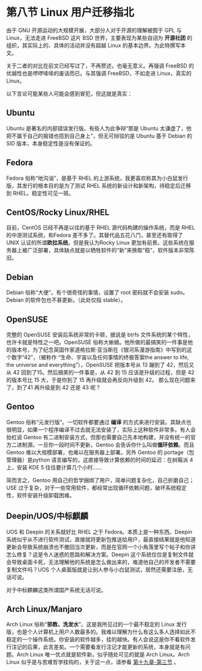# 第八节 Linux 用户迁移指北

由于 GNU 开源运动的大规模开展，大部分人对于开源的理解被囿于 GPL 与 Linux，无法走进 FreeBSD 这片 BSD 世界，主要表现为某些自诩为 **开源社团** 的组织，其实际上的、具体的活动并没有超越 Linux 的基本边界。为此特撰写本文。

关于二者的对比在前文已经写过了，不再赘述，也毫无意义。再强调 FreeBSD 的优越性也是啰啰嗦嗦的废话而已。与其强调 FreeBSD，不如走进 Linux，真实的 Linux。

以下言论可能某些人可能会感到冒犯，但这就是真实：

## Ubuntu

Ubuntu 是著名的内部错误发行版。有些人为此争辩“那是 Ubuntu 太谦虚了，他把不属于自己的报错也揽到自己身上”，但无可辩驳的是 Ubuntu 基于 Debian 的 SID 版本，本身稳定性是没有保证的。

## Fedora

Fedora 俗称“地沟油”，是基于 RHEL 的上游系统，我更喜欢称其为小白鼠发行版，其发行的根本目的是为了测试 RHEL 系统的新设计和新架构，待稳定后迁移到 RHEL。稳定性可见一斑。

## CentOS/Rocky Linux/RHEL

目前，CentOS 已经不再是以往的基于 RHEL 源代码构建的操作系统，而是 RHEL 的中游测试系统，和Fedora 差不多了。其替代品五花八门，甚至还有取得了 UNIX 认证的所谓**欧拉系统**。但是我认为Rocky Linux 更加有前景。这些系统在服务器上被广泛部署，具体缺点就是以牺牲软件的“新”来换取“稳”，软件版本非常陈旧。

## Debian

Debian 俗称“大便”。有个很奇怪的事情，设置了 root 密码就不会安装 sudo。Debian 的软件包也不甚更新。（此处仅指 stable）。

## OpenSUSE

完整的 OpenSUSE 安装后系统非常的卡顿，据说是 btrfs 文件系统的某个特性，也许卡就是特性之一吧。OpenSUSE 俗称大蜥蜴。他所做的最搞笑的一件事是他的版本号，为了纪念英国作家道格拉斯·亚当斯在《银河系漫游指南》中写到的这个数字“42”，（被称作 “生命、宇宙以及任何事情的终极答案the answer to life, the universe and everything”），OpenSUSE 把版本号从 13 蹦到了 42，然后又从 42 回到了15。然后搞笑的一件事是，从 42 到 15 应该是升级的过程，但是 42 的版本号比 15 大，于是你到了 15 再升级就会再反向升级到 42。 那么现在问题来了，到了41 再升级是到 42 还是 43 呢？

## Gentoo

Gentoo 俗称“元发行版”。一切软件都要通过 **编译** 的方式来进行安装。其缺点也很明显，如果一个程序编译不过去就无法安装了，实际上这种软件非常多。有人会抬杠说 Gentoo 有二进制安装方式，但那也需要自己先本地构建，并没有统一的官方二进制源。一旦你一段时间不更新，Gentoo 会告诉你什么叫做**循环依赖**。而且Gentoo 难以大规模部署，也难以在服务器上部署。另外 Gentoo 的 portage（包管理器）是python 语言编写的，这直接导致计算依赖的时间的延迟：在树莓派 4 上，安装 KDE 5 往往要计算几个小时……

简而言之，Gentoo 用自己的哲学捆绑了用户，简单问题复杂化，自己折磨自己；USE 过于复杂，对于一些常用软件，都经常出现循环依赖问题，破坏系统稳定性，软件安装升级卸载困难。

## Deepin/UOS/中标麒麟

UOS 和 Deepin 的关系就好比 RHEL 之于 Fedora。本质上是一种东西。Deepin 系统似乎从不进行软件测试，直接就将更新包推送给用户，最直接结果就是他知道更新会导致系统崩溃也不撤回当次更新，而是在官网一个小角落里写个帖子和你讲怎么修复？这是令人迷惑的思路和解决方案。Deepin 这个系统仅仅是复制文件就会导致桌面卡死，无法理解他的系统是怎么做出来的，难道他自己的开发者不需要复制文件吗？UOS  个人桌面版就是让别人参与小白鼠测试，居然还需要注册，无话可说。

对于中标麒麟这类所谓国产系统无话可说。

## Arch Linux/Manjaro

Arch Linux 俗称“**邪教、洗发水**”。这是我所见过的一个最不稳定的 Linux 发行版，也是个人计算机上用户人数最多的。我难以理解为什么有这么多人选择如此不稳定的一个操作系统。你安装的软件越多，挂的越快。有人会说这是你不看软件发行注记的后果，此言差矣。一个需要看发行注记才能更新的系统，本身就是有问题。Arch Linux 唯一优点就是软件新。似乎随处可见的就是 Arch Linux。Arch Linux 似乎是与苦难哲学挂钩的，关于这一点，请参看 [第十九章-第三节](../di-shi-jiu-zhang-wen-xue-gu-shi/di-san-jie-linux-yu-ku-nan-zhe-xue.md) 。
